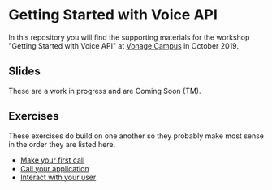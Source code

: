 # Getting Started with Voice API

In this repository you will find the supporting materials for the workshop "Getting Started with Voice API" at [Vonage Campus](https://www.vonage.com/campus/) in October 2019.

## Slides

These are a work in progress and are Coming Soon (TM).

## Exercises

These exercises do build on one another so they probably make most sense in the order they are listed here.

* [Make your first call](first-call.md)
* [Call your application](answer-call.md)
* [Interact with your user](user-interaction.md)
